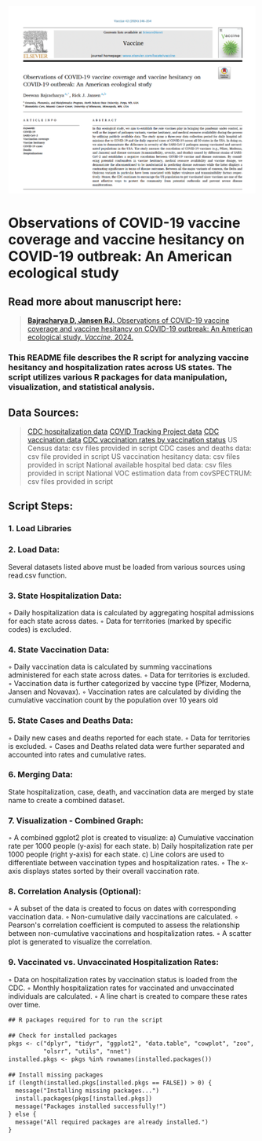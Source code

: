 ![picture](vaccine.png)

# Observations of COVID-19 vaccine coverage and vaccine hesitancy on COVID-19 outbreak: An American ecological study 

## Read more about manuscript here:
> [__Bajracharya D, Jansen RJ.__ Observations of COVID-19 vaccine coverage and vaccine hesitancy on COVID-19 outbreak: An American ecological study. *Vaccine*, 2024.](https://pubmed.ncbi.nlm.nih.gov/38103963/)

### This README file describes the R script for analyzing vaccine hesitancy and hospitalization rates across US states. The script utilizes various R packages for data manipulation, visualization, and statistical analysis.


## Data Sources:
> [CDC hospitalization data](https://healthdata.gov/api/views/g62h-syeh/rows.csv?accessType=DOWNLOAD/)
> [COVID Tracking Project data](https://covidtracking.com/data/download/all-states-history.csv)
> [CDC vaccination data](https://data.cdc.gov/api/views/unsk-b7fc/rows.csv?accessType=DOWNLOAD)
> [CDC vaccination rates by vaccination status](https://data.cdc.gov/api/views/k3na-u7xf/rows.csv?accessType=DOWNLOAD)
> US Census data: csv files provided in script
> CDC cases and deaths data: csv file provided in script
> US vaccination hesitancy data: csv files provided in script
> National available hospital bed data: csv files provided in script
> National VOC estimation data from covSPECTRUM: csv files provided in script


## Script Steps:
### 1. Load Libraries 

### 2. Load Data: 
Several datasets listed above must be loaded from various sources using read.csv function. 
      
### 3. State Hospitalization Data:
◦ Daily hospitalization data is calculated by aggregating hospital admissions for each state across dates.
◦ Data for territories (marked by specific codes) is excluded.
      
### 4. State Vaccination Data:
◦ Daily vaccination data is calculated by summing vaccinations administered for each state across dates.
◦ Data for territories is excluded.
◦ Vaccination data is further categorized by vaccine type (Pfizer, Moderna, Jansen and Novavax).
◦ Vaccination rates are calculated by dividing the cumulative vaccination count by the population over 10 years old 
      
### 5. State Cases and Deaths Data:
◦ Daily new cases and deaths reported for each state.
◦ Data for territories is excluded.
◦ Cases and Deaths related data were further separated and accounted into rates and cumulative rates.
      
### 6. Merging Data:
State hospitalization, case, death, and vaccination data are merged by state name to create a combined dataset.
      
### 7. Visualization - Combined Graph:
◦ A combined ggplot2 plot is created to visualize:
  a) Cumulative vaccination rate per 1000 people (y-axis) for each state.
  b) Daily hospitalization rate per 1000 people (right y-axis) for each state.
  c) Line colors are used to differentiate between vaccination types and hospitalization rates.
◦ The x-axis displays states sorted by their overall vaccination rate.
      
### 8. Correlation Analysis (Optional):
◦ A subset of the data is created to focus on dates with corresponding vaccination data.
◦ Non-cumulative daily vaccinations are calculated.
◦ Pearson's correlation coefficient is computed to assess the relationship between non-cumulative vaccinations and hospitalization rates.
◦ A scatter plot is generated to visualize the correlation.
      
### 9. Vaccinated vs. Unvaccinated Hospitalization Rates:
◦ Data on hospitalization rates by vaccination status is loaded from the CDC.
◦ Monthly hospitalization rates for vaccinated and unvaccinated individuals are calculated.
◦ A line chart is created to compare these rates over time.


```
## R packages required for to run the script

## Check for installed packages
pkgs <- c("dplyr", "tidyr", "ggplot2", "data.table", "cowplot", "zoo", 
          "olsrr", "utils", "nnet")
installed.pkgs <- pkgs %in% rownames(installed.packages())

## Install missing packages
if (length(installed.pkgs[installed.pkgs == FALSE]) > 0) {
  message("Installing missing packages...")
  install.packages(pkgs[!installed.pkgs])
  message("Packages installed successfully!")
} else {
  message("All required packages are already installed.")
}

```
